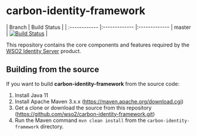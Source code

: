 # carbon-identity-framework

|  Branch | Build Status |
| :------------ |:------------- |:-------------
| master      | [![Build Status](https://wso2.org/jenkins/job/platform-builds/job/carbon-identity-framework/badge/icon)](https://wso2.org/jenkins/job/platform-builds/job/carbon-identity-framework/) |


This repository contains the core components and features required by the [WSO2 Identity Server](https://github.com/wso2/product-is) product.
 

## Building from the source

If you want to build **carbon-identity-framework** from the source code:

1. Install Java 11
2. Install Apache Maven 3.x.x (https://maven.apache.org/download.cgi)
3. Get a clone or download the source from this repository (https://github.com/wso2/carbon-identity-framework.git)
4. Run the Maven command ``mvn clean install`` from the ``carbon-identity-framework`` directory.


